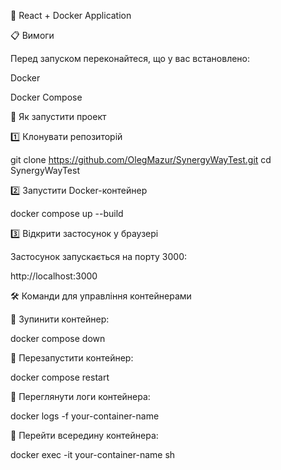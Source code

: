 
🚀 React + Docker Application

📋 Вимоги

Перед запуском переконайтеся, що у вас встановлено:

Docker

Docker Compose

🔧 Як запустити проект

1️⃣ Клонувати репозиторій

git clone https://github.com/OlegMazur/SynergyWayTest.git
cd SynergyWayTest

2️⃣ Запустити Docker-контейнер

docker compose up --build

3️⃣ Відкрити застосунок у браузері

Застосунок запускається на порту 3000:

http://localhost:3000

🛠 Команди для управління контейнерами

📌 Зупинити контейнер:

docker compose down

📌 Перезапустити контейнер:

docker compose restart

📌 Переглянути логи контейнера:

docker logs -f your-container-name

📌 Перейти всередину контейнера:

docker exec -it your-container-name sh

